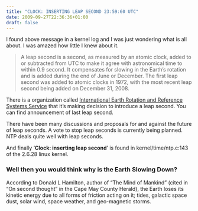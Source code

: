 ```yaml
---
title: "CLOCK: INSERTING LEAP SECOND 23:59:60 UTC"
date: 2009-09-27T22:36:36+01:00
draft: false
---
```


I found above message in a kernel log and I was just wondering what is all about. I was amazed how little I knew about it.

> A leap second is a second, as measured by an atomic clock, added to or subtracted from UTC to make it agree with astronomical time to within 0.9 second. It compensates for slowing in the Earth’s rotation and is added during the end of June or December. The first leap second was added to atomic clocks in 1972, with the most recent leap second being added on December 31, 2008.

There is a organization called [International Earth Rotation and Reference Systems Service](https://www.iers.org/) that it’s making decision to introduce a leap second. You can find announcement of last leap second.

There have been many discussions and proposals for and against the future of leap seconds. A vote to stop leap seconds is currently being planned. NTP deals quite well with leap seconds.


And finally ‘**Clock: inserting leap second**’ is found in kernel/time/ntp.c:143 of the 2.6.28 linux kernel.

### Well then you would think why is the Earth Slowing Down?

According to Donald L Hamilton, author of “The Mind of Mankind” (cited in “On second thought” in the Cape May County Herald), the Earth loses its kinetic energy due to all forms of friction acting on it; tides, galactic space dust, solar wind, space weather, and geo-magnetic storms.
